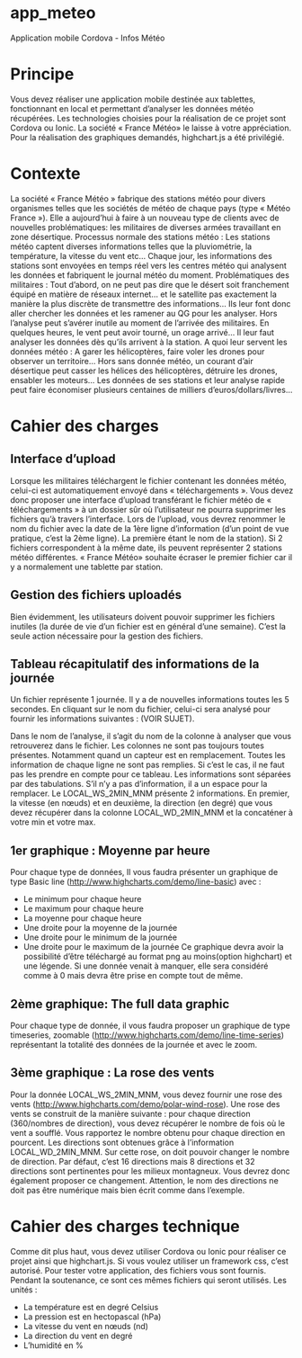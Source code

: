 # app_meteo
Application mobile Cordova - Infos Météo

# Principe
Vous devez réaliser une application mobile destinée aux tablettes, fonctionnant en local et
permettant d’analyser les données météo récupérées. Les technologies choisies pour la réalisation
de ce projet sont Cordova ou Ionic. La société « France Météo» le laisse à votre appréciation. Pour la
réalisation des graphiques demandés, highchart.js a été privilégié.

# Contexte
La société « France Météo » fabrique des stations météo pour divers organismes telles que les
sociétés de météo de chaque pays (type « Météo France »). Elle a aujourd’hui à faire à un nouveau
type de clients avec de nouvelles problématiques: les militaires de diverses armées travaillant en
zone désertique.
Processus normale des stations météo : Les stations météo captent diverses informations telles que
la pluviométrie, la température, la vitesse du vent etc… Chaque jour, les informations des stations
sont envoyées en temps réel vers les centres météo qui analysent les données et fabriquent le
journal météo du moment.
Problématiques des militaires : Tout d’abord, on ne peut pas dire que le désert soit franchement
équipé en matière de réseaux internet… et le satellite pas exactement la manière la plus discrète de
transmettre des informations… Ils leur font donc aller chercher les données et les ramener au QG
pour les analyser. Hors l’analyse peut s’avérer inutile au moment de l’arrivée des militaires. En
quelques heures, le vent peut avoir tourné, un orage arrivé… Il leur faut analyser les données dès
qu’ils arrivent à la station.
A quoi leur servent les données météo : A garer les hélicoptères, faire voler les drones pour observer
un territoire… Hors sans donnée météo, un courant d’air désertique peut casser les hélices des
hélicoptères, détruire les drones, ensabler les moteurs… Les données de ses stations et leur analyse
rapide peut faire économiser plusieurs centaines de milliers d’euros/dollars/livres…

# Cahier des charges
## Interface d’upload
Lorsque les militaires téléchargent le fichier contenant les données météo, celui-ci est
automatiquement envoyé dans « téléchargements ». Vous devez donc proposer une interface
d’upload transférant le fichier météo de « téléchargements » à un dossier sûr où l’utilisateur ne
pourra supprimer les fichiers qu’à travers l’interface. Lors de l’upload, vous devrez renommer le nom
du fichier avec la date de la 1ère ligne d’information (d’un point de vue pratique, c’est la 2ème ligne). La
première étant le nom de la station). Si 2 fichiers correspondent à la même date, ils peuvent
représenter 2 stations météo différentes. « France Météo» souhaite écraser le premier fichier car il y
a normalement une tablette par station.

## Gestion des fichiers uploadés
Bien évidemment, les utilisateurs doivent pouvoir supprimer les fichiers inutiles (la durée de vie d’un
fichier est en général d’une semaine). C’est la seule action nécessaire pour la gestion des fichiers.


## Tableau récapitulatif des informations de la journée
Un fichier représente 1 journée. Il y a de nouvelles informations toutes les 5 secondes. En cliquant
sur le nom du fichier, celui-ci sera analysé pour fournir les informations suivantes :
(VOIR SUJET).

Dans le nom de l’analyse, il s’agit du nom de la colonne à analyser que vous retrouverez dans le
fichier. Les colonnes ne sont pas toujours toutes présentes. Notamment quand un capteur est en
remplacement.
Toutes les information de chaque ligne ne sont pas remplies. Si c’est le cas, il ne faut pas les prendre
en compte pour ce tableau.
Les informations sont séparées par des tabulations. S’il n’y a pas d’information, il a un espace pour la
remplacer.
Le LOCAL_WS_2MIN_MNM présente 2 informations. En premier, la vitesse (en nœuds) et en
deuxième, la direction (en degré) que vous devez récupérer dans la colonne LOCAL_WD_2MIN_MNM
et la concaténer à votre min et votre max.

## 1er graphique : Moyenne par heure
Pour chaque type de données, Il vous faudra présenter un graphique de type Basic line
(http://www.highcharts.com/demo/line-basic) avec :
- Le minimum pour chaque heure
- Le maximum pour chaque heure
- La moyenne pour chaque heure
- Une droite pour la moyenne de la journée
- Une droite pour le minimum de la journée
- Une droite pour le maximum de la journée
Ce graphique devra avoir la possibilité d’être téléchargé au format png au moins(option highchart) et
une légende. Si une donnée venait à manquer, elle sera considéré comme à 0 mais devra être prise
en compte tout de même.

## 2ème graphique: The full data graphic
Pour chaque type de donnée, il vous faudra proposer un graphique de type timeseries, zoomable
(http://www.highcharts.com/demo/line-time-series) représentant la totalité des données de la
journée et avec le zoom.

## 3ème graphique : La rose des vents
Pour la donnée LOCAL_WS_2MIN_MNM, vous devez fournir une rose des vents
(http://www.highcharts.com/demo/polar-wind-rose). Une rose des vents se construit de la manière
suivante : pour chaque direction (360/nombres de direction), vous devez récupérer le nombre de fois
où le vent a soufflé. Vous rapportez le nombre obtenu pour chaque direction en pourcent.
Les directions sont obtenues grâce à l’information LOCAL_WD_2MIN_MNM. Sur cette rose, on doit
pouvoir changer le nombre de direction. Par défaut, c’est 16 directions mais 8 directions et 32
directions sont pertinentes pour les milieux montagneux. Vous devrez donc également proposer ce
changement.
Attention, le nom des directions ne doit pas être numérique mais bien écrit comme dans l’exemple.

# Cahier des charges technique
Comme dit plus haut, vous devez utiliser Cordova ou Ionic pour réaliser ce projet ainsi que
highchart.js. Si vous voulez utiliser un framework css, c’est autorisé.
Pour tester votre application, des fichiers vous sont fournis. Pendant la soutenance, ce sont ces
mêmes fichiers qui seront utilisés.
Les unités :
- La température est en degré Celsius
- La pression est en hectopascal (hPa)
- La vitesse du vent en nœuds (nd)
- La direction du vent en degré
- L’humidité en %
